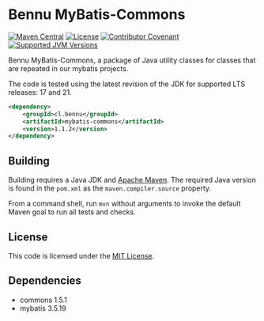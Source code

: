 Bennu MyBatis-Commons
===================

[![Maven Central](https://img.shields.io/maven-central/v/cl.bennu/mybatis-commons?label=Maven%20Central&logo=sonatype)](https://search.maven.org/artifact/cl.bennu/mybatis-commons)
[![License](https://img.shields.io/github/license/bennu/mybatis-commons?label=License&logo=opensourceinitiative)](https://opensource.org/license/mit-0)
[![Contributor Covenant](https://img.shields.io/badge/Contributor%20Covenant-2.1-4baaaa.svg)](CODE_OF_CONDUCT.md)
[![Supported JVM Versions](https://img.shields.io/badge/JVM-17--21-brightgreen.svg?label=JVM&logo=openjdk)](https://adoptium.net/es/temurin/releases/)


Bennu MyBatis-Commons, a package of Java utility classes for
classes that are repeated in our mybatis projects.

The code is tested using the latest revision of the JDK for supported
LTS releases: 17 and 21.

```xml
<dependency>
    <groupId>cl.bennu</groupId>
    <artifactId>mybatis-commons</artifactId>
    <version>1.1.2</version>
</dependency>
```

Building
--------

Building requires a Java JDK and [Apache Maven](https://maven.apache.org/).
The required Java version is found in the `pom.xml` as the `maven.compiler.source` property.

From a command shell, run `mvn` without arguments to invoke the default Maven goal to run all tests and checks.

License
-------

This code is licensed under the [MIT License](https://opensource.org/license/mit).

Dependencies
------------

- commons 1.5.1
- mybatis 3.5.19